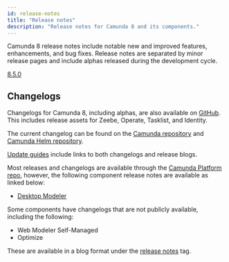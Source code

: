 ```yaml
---
id: release-notes
title: "Release notes"
description: "Release notes for Camunda 8 and its components."
---
```


Camunda 8 release notes include notable new and improved features, enhancements, and bug fixes. Release notes are separated by minor release pages and include alphas released during the development cycle.

[8.5.0](/reference/release-notes/850.md)

## Changelogs

Changelogs for Camunda 8, including alphas, are also available on [GitHub](https://github.com/camunda/camunda-platform/releases). This includes release assets for Zeebe, Operate, Tasklist, and Identity.

The current changelog can be found on the [Camunda repository](https://github.com/camunda/camunda-platform/releases/latest) and [Camunda Helm repository](https://github.com/camunda/camunda-platform-helm/releases/latest).

[Update guides](/self-managed/operational-guides/update-guide/introduction.md) include links to both changelogs and release blogs.

Most releases and changelogs are available through the [Camunda Platform repo](https://github.com/camunda/camunda-platform), however, the following component release notes are available as linked below:

- [Desktop Modeler](https://github.com/camunda/camunda-modeler/releases)

Some components have changelogs that are not publicly available, including the following:

- Web Modeler Self-Managed
- Optimize

These are available in a blog format under the [release notes](https://camunda.com/blog/category/releases/) tag.
